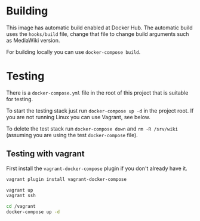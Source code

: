 
# Building
This image has automatic build enabled at Docker Hub.
The automatic build uses the `hooks/build` file, change that file to change build arguments such as MediaWiki version.

For building locally you can use `docker-compose build`.

# Testing
There is a `docker-compose.yml` file in the root of this project that is suitable for testing.

To start the testing stack just run `docker-compose up -d` in the project root.
If you are not running Linux you can use Vagrant, see below.

To delete the test stack run `docker-compose down` and `rm -R /srv/wiki` (assuming you are using the test `docker-compose` file).

## Testing with vagrant
First install the `vagrant-docker-compose` plugin if you don't already have it.
```bash
vagrant plugin install vagrant-docker-compose
```

```bash
vagrant up
vagrant ssh

cd /vagrant
docker-compose up -d
```
